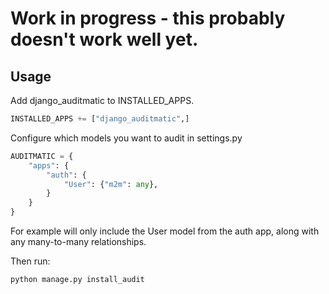 
Work in progress - this probably doesn't work well yet.
===

Usage
---
Add django_auditmatic to INSTALLED_APPS.

```python
INSTALLED_APPS += ["django_auditmatic",]
```
Configure which models you want to audit in settings.py

```python
AUDITMATIC = {
    "apps": {
        "auth": {
            "User": {"m2m": any},
        }
    }
}
```

For example will only include the User model from the auth app, along with any many-to-many relationships.

Then run:

```shell
python manage.py install_audit
```